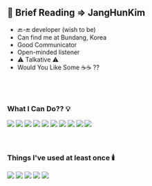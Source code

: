 ## :briefcase: Brief Reading => JangHunKim

* :back:-:end: developer (wish to be)
* Can find me at Bundang, Korea
* Good Communicator
* Open-minded listener
* :warning: Talkative :warning: 
* Would You Like Some :coffee::coffee: ??

<br>
<br>

### What I Can Do?? :bulb:

<div align="left">
  <img src="http://img.shields.io/badge/-Java-007396?style=flat&logo=Java&logoColor=black" />
<img src="https://img.shields.io/badge/Spring-6DB33F?style=flat-square&logo=Spring&logoColor=black"/>
 <img src="http://img.shields.io/badge/-HTML5-E34F26?style=flat&logo=HTML5&logoColor=black" />  
 <img src="http://img.shields.io/badge/-CSS3-1572B6?style=flat&logo=CSS3&logoColor=black" />
  <img src="http://img.shields.io/badge/-Git-F05032?style=flat&logo=Git&logoColor=black" />
  <img src="http://img.shields.io/badge/-GitHub-181717?style=flat&logo=GitHub&logoColor=black" />
  <img src="http://img.shields.io/badge/-springboot-6DB33F?style=flat&logo=springboot&logoColor=black" />
   <img src="http://img.shields.io/badge/-JavaScript-F7DF1E?style=flat&logo=JavaScript&logoColor=black" />
   <img src="http://img.shields.io/badge/-Oracle-F80000?style=flat&logo=Oracle&logoColor=black" />
  <img src="http://img.shields.io/badge/-jQuery-0769AD?style=flat&logo=jQuery&logoColor=black" />
</div>  

<br>
<br>

### Things I've used at least once :candle:

<div>
 <img src="http://img.shields.io/badge/-MySQl-4479A1?style=flat&logo=MySQl&logoColor=white" />
 <img src="http://img.shields.io/badge/-React-61DAFB?style=flat&logo=React&logoColor=white" />
 <img src="http://img.shields.io/badge/-Python-3776AB?style=flat&logo=Python&logoColor=white" />
  <img src="http://img.shields.io/badge/-Bootstrap-7952B3?style=flat&logo=Bootstrap&logoColor=white" />
 <img src="http://img.shields.io/badge/-Amazon AWS-232F3E?style=flat&logo=Amazon AWS&logoColor=white" />
 
 
 
 </div>
